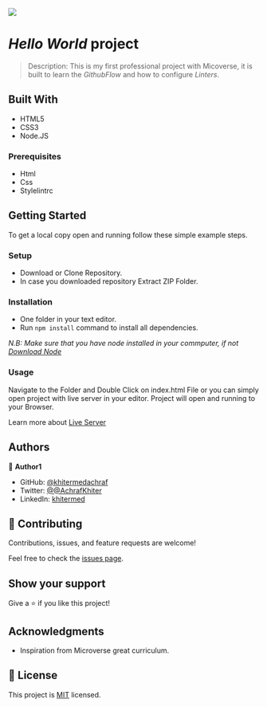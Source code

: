 ![](https://img.shields.io/badge/Microverse-blueviolet)

# *Hello World* project

> Description: This is my first professional project with Micoverse, it is built to learn the *GithubFlow* and how to configure *Linters*. 

## Built With

- HTML5
- CSS3
- Node.JS

### Prerequisites

- Html
- Css
- Stylelintrc

## Getting Started

To get a local copy open and running follow these simple example steps.

### Setup

- Download or Clone Repository.
- In case you downloaded repository Extract ZIP Folder.

### Installation

- One folder in your text editor.
- Run `npm install` command to install all dependencies.

*N.B: Make sure that you have node installed in your commputer, if not [Download Node](https://nodejs.org/en/)*

### Usage

Navigate to the Folder and Double Click on index.html File or you can simply open project with live server in your editor.
Project will open and running to your Browser.

Learn more about [Live Server](https://marketplace.visualstudio.com/items?itemName=ritwickdey.LiveServer#:~:text=Shortcuts%20to%20Start%2FStop%20Server&text=Open%20a%20HTML%20file%20and,on%20Open%20with%20Live%20Server%20.&text=Open%20the%20Command%20Pallete%20by,Server%20to%20stop%20a%20server)

## Authors

👤 **Author1**

- GitHub: [@khitermedachraf](https://github.com/khitermedachraf)
- Twitter: [@@AchrafKhiter](https://twitter.com/AchrafKhiter)
- LinkedIn: [khitermed](https://www.linkedin.com/in/khitermed/)


## 🤝 Contributing

Contributions, issues, and feature requests are welcome!

Feel free to check the [issues page](../../issues/).

## Show your support

Give a ⭐️ if you like this project!

## Acknowledgments

- Inspiration from Microverse great curriculum.


## 📝 License

This project is [MIT](./MIT.md) licensed.